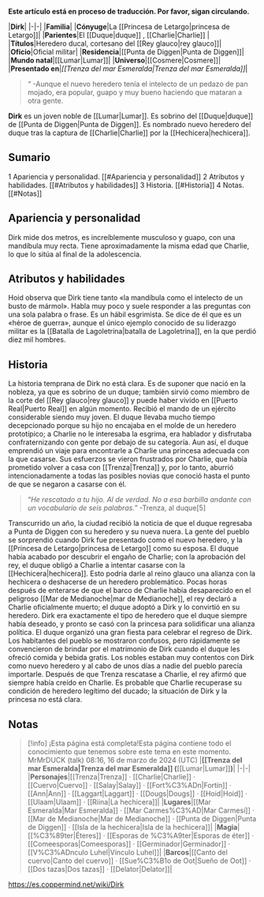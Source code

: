 **Este artículo está en proceso de traducción. Por favor, sigan circulando.**


|**Dirk**|
|-|-|
|**Familia**|
|**Cónyuge**|La [[Princesa de Letargo\|princesa de Letargo]]|
|**Parientes**|El [[Duque\|duque]] , [[Charlie\|Charlie]] |
|**Títulos**|Heredero ducal, cortesano del [[Rey glauco\|rey glauco]]|
|**Oficio**|Oficial militar|
|**Residencia**|[[Punta de Diggen\|Punta de Diggen]]|
|**Mundo natal**|[[Lumar\|Lumar]]|
|**Universo**|[[Cosmere\|Cosmere]]|
|**Presentado en**|*[[Trenza del mar Esmeralda\|Trenza del mar Esmeralda]]*|

>“
\-Aunque el nuevo heredero tenía el intelecto de un pedazo de pan mojado, era popular, guapo y muy bueno haciendo que mataran a otra gente.


**Dirk** es un joven noble de [[Lumar\|Lumar]]. Es sobrino del [[Duque\|duque]] de [[Punta de Diggen\|Punta de Diggen]]. Es nombrado nuevo heredero del duque tras la captura de [[Charlie\|Charlie]] por la [[Hechicera\|hechicera]].

## Sumario

1 Apariencia y personalidad. [[#Apariencia y personalidad]] 
2 Atributos y habilidades. [[#Atributos y habilidades]] 
3 Historia. [[#Historia]] 
4 Notas. [[#Notas]] 


## Apariencia y personalidad
Dirk mide dos metros, es increíblemente musculoso y guapo, con una mandíbula muy recta. Tiene aproximadamente la misma edad que Charlie, lo que lo sitúa al final de la adolescencia.

## Atributos y habilidades
Hoid observa que Dirk tiene tanto «la mandíbula como el intelecto de un busto de mármol». Habla muy poco y suele responder a las preguntas con una sola palabra o frase.
Es un hábil esgrimista. Se dice de él que es un «héroe de guerra», aunque el único ejemplo conocido de su liderazgo militar es la [[Batalla de Lagoletrina\|batalla de Lagoletrina]], en la que perdió diez mil hombres.

## Historia
La historia temprana de Dirk no está clara. Es de suponer que nació en la nobleza, ya que es sobrino de un duque; también sirvió como miembro de la corte del [[Rey glauco\|rey glauco]] y puede haber vivido en [[Puerto Real\|Puerto Real]] en algún momento. Recibió el mando de un ejército considerable siendo muy joven.
El duque llevaba mucho tiempo decepcionado porque su hijo no encajaba en el molde de un heredero prototípico; a Charlie no le interesaba la esgrima, era hablador y disfrutaba confraternizando con gente por debajo de su categoría. Aun así, el duque emprendió un viaje para encontrarle a Charlie una princesa adecuada con la que casarse. Sus esfuerzos se vieron frustrados por Charlie, que había prometido volver a casa con [[Trenza\|Trenza]] y, por lo tanto, aburrió intencionadamente a todas las posibles novias que conoció hasta el punto de que se negaron a casarse con él.

>“*He rescatado a tu hijo. Al de verdad. No a esa barbilla andante con un vocabulario de seis palabras.*”
\-Trenza, al duque[5]

Transcurrido un año, la ciudad recibió la noticia de que el duque regresaba a Punta de Diggen con su heredero y su nueva nuera. La gente del pueblo se sorprendió cuando Dirk fue presentado como el nuevo heredero, y la [[Princesa de Letargo\|princesa de Letargo]] como su esposa. El duque había acabado por descubrir el engaño de Charlie; con la aprobación del rey, el duque obligó a Charlie a intentar casarse con la [[Hechicera\|hechicera]]. Esto podría darle al reino glauco una alianza con la hechicera o deshacerse de un heredero problemático.
Pocas horas después de enterarse de que el barco de Charlie había desaparecido en el peligroso [[Mar de Medianoche\|mar de Medianoche]], el rey declaró a Charlie oficialmente muerto; el duque adoptó a Dirk y lo convirtió en su heredero. Dirk era exactamente el tipo de heredero que el duque siempre había deseado, y pronto se casó con la princesa para solidificar una alianza política. El duque organizó una gran fiesta para celebrar el regreso de Dirk. Los habitantes del pueblo se mostraron confusos, pero rápidamente se convencieron de brindar por el matrimonio de Dirk cuando el duque les ofreció comida y bebida gratis. Los nobles estaban muy contentos con Dirk como nuevo heredero y al cabo de unos días a nadie del pueblo parecía importarle.
Después de que Trenza rescatase a Charlie, el rey afirmó que siempre había creído en Charlie. Es probable que Charlie recuperase su condición de heredero legítimo del ducado; la situación de Dirk y la princesa no está clara.

## Notas

> [!info] ¡Esta página está completa!Esta página contiene todo el conocimiento que tenemos sobre este tema en este momento.
MrMrDUCK (talk) 08:16, 16 de marzo de 2024 (UTC)
|**[[Trenza del mar Esmeralda\|Trenza del mar Esmeralda]] (**[[Lumar\|Lumar]]**)**|
|-|-|
|**Personajes**|[[Trenza\|Trenza]] · [[Charlie\|Charlie]] · [[Cuervo\|Cuervo]] · [[Salay\|Salay]] · [[Fort%C3%ADn\|Fortín]] · [[Ann\|Ann]] · [[Laggart\|Laggart]] · [[Dougs\|Dougs]] · [[Hoid\|Hoid]] · [[Ulaam\|Ulaam]] · [[Riina\|La hechicera]]|
|**Lugares**|[[Mar Esmeralda\|Mar Esmeralda]] · [[Mar Carmes%C3%AD\|Mar Carmesí]] · [[Mar de Medianoche\|Mar de Medianoche]] · [[Punta de Diggen\|Punta de Diggen]] · [[Isla de la hechicera\|Isla de la hechicera]]|
|**Magia**|[[%C3%89ter\|Éteres]] · [[Esporas de %C3%A9ter\|Esporas de éter]] · [[Comeesporas\|Comeesporas]] · [[Germinador\|Germinador]] · [[V%C3%ADnculo Luhel\|Vínculo Luhel]]|
|**Barcos**|[[Canto del cuervo\|Canto del cuervo]] · [[Sue%C3%B1o de Oot\|Sueño de Oot]] · [[Dos tazas\|Dos tazas]] · [[Delator\|Delator]]|



https://es.coppermind.net/wiki/Dirk